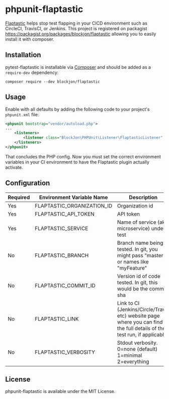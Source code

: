 # phpunit-flaptastic

[Flaptastic](https://www.flaptastic.com/) helps stop test flapping in your CICD environment such as CircleCI, TravisCI, or Jenkins. This project is registered on packagist https://packagist.org/packages/blockjon/flaptastic allowing you to easily install it with composer.

## Installation

pytest-flaptastic is installable via [Composer](http://getcomposer.org) and should be added as a `require-dev` dependency:

    composer require --dev blockjon/flaptastic


## Usage

Enable with all defaults by adding the following code to your project's `phpunit.xml` file:

```xml
<phpunit bootstrap="vendor/autoload.php">
...
    <listeners>
        <listener class="BlockJon\PHPUnit\Listener\FlaptasticListener" />
    </listeners>
</phpunit>
```

That concludes the PHP config. Now you must set the correct environment variables in your CI environment to 
have the Flaptastic plugin actually activate.

## Configuration

| Required | Environment Variable Name    | Description |
| -------- | ---------------------------- | -------------------------- |
| Yes      | FLAPTASTIC_ORGANIZATION_ID   | Organization id |
| Yes      | FLAPTASTIC_API_TOKEN         | API token |
| Yes      | FLAPTASTIC_SERVICE           | Name of service (aka microservice) under test |
| No       | FLAPTASTIC_BRANCH            | Branch name being tested. In git, you might pass "master" or names like "myFeature" |
| No       | FLAPTASTIC_COMMIT_ID         | Version id of code tested. In git, this would be the commit sha |
| No       | FLAPTASTIC_LINK              | Link to CI (Jenkins/Circle/Travis etc) website page where you can find the full details of the test run, if applicable |
| No       | FLAPTASTIC_VERBOSITY         | Stdout verbosity. 0=none (default) 1=minimal 2=everything |



## License

phpunit-flaptastic is available under the MIT License.
